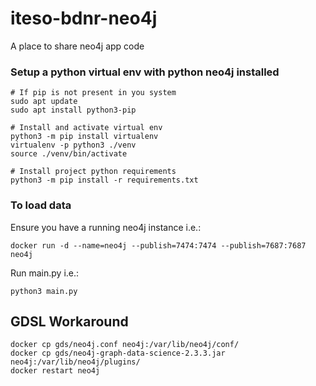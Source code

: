# iteso-bdnr-neo4j

A place to share neo4j app code

### Setup a python virtual env with python neo4j installed
```
# If pip is not present in you system
sudo apt update
sudo apt install python3-pip

# Install and activate virtual env
python3 -m pip install virtualenv
virtualenv -p python3 ./venv
source ./venv/bin/activate

# Install project python requirements
python3 -m pip install -r requirements.txt
```

### To load data
Ensure you have a running neo4j instance
i.e.:
```
docker run -d --name=neo4j --publish=7474:7474 --publish=7687:7687 neo4j
```
Run main.py
i.e.:
```
python3 main.py
```

## GDSL Workaround

```
docker cp gds/neo4j.conf neo4j:/var/lib/neo4j/conf/
docker cp gds/neo4j-graph-data-science-2.3.3.jar neo4j:/var/lib/neo4j/plugins/
docker restart neo4j
```

